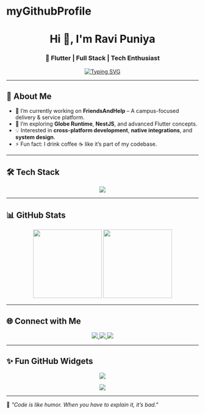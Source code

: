 # myGithubProfile

<h1 align="center">Hi 👋, I'm Ravi Puniya</h1>
<h3 align="center">🚀 Flutter | Full Stack | Tech Enthusiast</h3>

<p align="center">
  <a href="https://github.com/your-username">
    <img src="https://readme-typing-svg.herokuapp.com?font=Fira+Code&weight=600&size=22&pause=1000&color=4DD0E1&center=true&vCenter=true&width=500&lines=Flutter+Developer;Full+Stack+Explorer;Open+Source+Contributor;Always+Learning+New+Things" alt="Typing SVG" />
  </a>
</p>

---

## 📌 About Me
- 🔭 I’m currently working on **FriendsAndHelp** – A campus-focused delivery & service platform.
- 🌱 I’m exploring **Globe Runtime**, **NestJS**, and advanced Flutter concepts.
- 💡 Interested in **cross-platform development**, **native integrations**, and **system design**.
- ⚡ Fun fact: I drink coffee ☕ like it’s part of my codebase.

---

## 🛠️ Tech Stack
<p align="center">
  <img src="https://skillicons.dev/icons?i=flutter,dart,react,nodejs,express,nestjs,mongodb,firebase,appwrite,postgres,python,js,ts,html,css,tailwind,figma,git,github" />
</p>

---

## 📊 GitHub Stats
<p align="center">
  <img height="180em" src="https://github-readme-stats.vercel.app/api?username=your-username&show_icons=true&theme=tokyonight&hide_border=true" />
  <img height="180em" src="https://github-readme-streak-stats.herokuapp.com/?user=your-username&theme=tokyonight&hide_border=true" />
</p>

---

## 🌐 Connect with Me
<p align="center">
  <a href="https://linkedin.com/in/your-linkedin" target="_blank">
    <img src="https://img.shields.io/badge/LinkedIn-0A66C2?style=for-the-badge&logo=linkedin&logoColor=white" />
  </a>
  <a href="mailto:your-email@gmail.com">
    <img src="https://img.shields.io/badge/Gmail-D14836?style=for-the-badge&logo=gmail&logoColor=white" />
  </a>
  <a href="https://twitter.com/your-twitter">
    <img src="https://img.shields.io/badge/Twitter-1DA1F2?style=for-the-badge&logo=twitter&logoColor=white" />
  </a>
</p>

---

## ✨ Fun GitHub Widgets
<p align="center">
  <img src="https://github-profile-trophy.vercel.app/?username=your-username&theme=onedark&row=1&column=6&margin-w=15&margin-h=15" />
</p>

<p align="center">
  <img src="https://quotes-github-readme.vercel.app/api?type=horizontal&theme=radical" />
</p>

---

💬 *"Code is like humor. When you have to explain it, it’s bad."*
